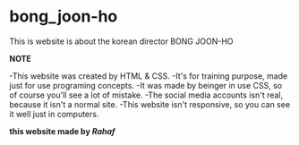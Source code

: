 # bong_joon-ho
This is website is about the korean director BONG JOON-HO

**NOTE**

-This website was created by HTML & CSS.
-It's for training purpose, made just for use programing concepts.
-It was made by beinger in use CSS, so of course you'll see a lot of mistake.
-The social media accounts isn't real, because it isn't a normal site.
-This website isn't responsive, so you can see it well just in computers.

**this website made by *Rahaf***

